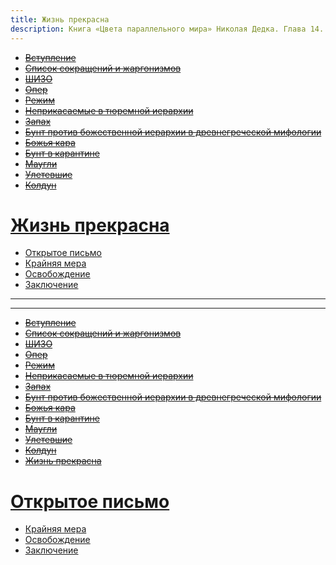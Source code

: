 ```yaml
---
title: Жизнь прекрасна
description: Книга «Цвета параллельного мира» Николая Дедка. Глава 14. Жизнь прекрасна
---
```


- ~~[Вступление](./1.md)~~
- ~~[Список сокращений и жаргонизмов](./2.md)~~
- ~~[ШИЗО](./3.md)~~
- ~~[Опер](./4.md)~~
- ~~[Режим](./5.md)~~
- ~~[Неприкасаемые в тюремной иерархии](./6.md)~~
- ~~[Запах](./7.md)~~
- ~~[Бунт против божественной иерархии в древнегреческой мифологии](./8.md)~~
- ~~[Божья кара](./9.md)~~
- ~~[Бунт в карантине](./10.md)~~
- ~~[Маугли](./11.md)~~
- ~~[Улетевшие](./12.md)~~
- ~~[Колдун](./13.md)~~
# [Жизнь прекрасна](./14.md)
- [Открытое письмо](./15.md)
- [Крайняя мера](./16.md)
- [Освобождение](./17.md)
- [Заключение](./18.md)

---



---

- ~~[Вступление](./1.md)~~
- ~~[Список сокращений и жаргонизмов](./2.md)~~
- ~~[ШИЗО](./3.md)~~
- ~~[Опер](./4.md)~~
- ~~[Режим](./5.md)~~
- ~~[Неприкасаемые в тюремной иерархии](./6.md)~~
- ~~[Запах](./7.md)~~
- ~~[Бунт против божественной иерархии в древнегреческой мифологии](./8.md)~~
- ~~[Божья кара](./9.md)~~
- ~~[Бунт в карантине](./10.md)~~
- ~~[Маугли](./11.md)~~
- ~~[Улетевшие](./12.md)~~
- ~~[Колдун](./13.md)~~
- ~~[Жизнь прекрасна](./14.md)~~
# [Открытое письмо](./15.md)
- [Крайняя мера](./16.md)
- [Освобождение](./17.md)
- [Заключение](./18.md)
